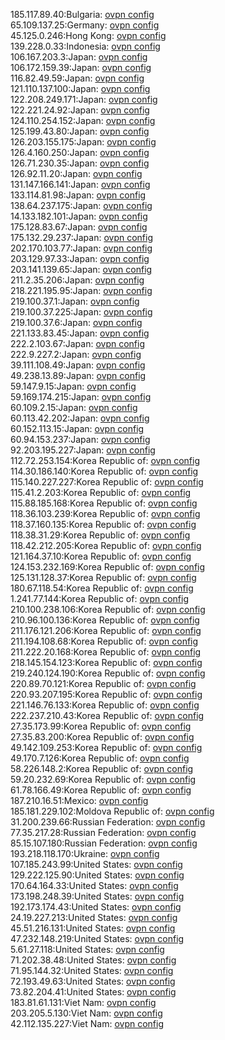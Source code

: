 185.117.89.40:Bulgaria: [ovpn config](vpn/185_117_89_40.ovpn)  
65.109.137.25:Germany: [ovpn config](vpn/65_109_137_25.ovpn)  
45.125.0.246:Hong Kong: [ovpn config](vpn/45_125_0_246.ovpn)  
139.228.0.33:Indonesia: [ovpn config](vpn/139_228_0_33.ovpn)  
106.167.203.3:Japan: [ovpn config](vpn/106_167_203_3.ovpn)  
106.172.159.39:Japan: [ovpn config](vpn/106_172_159_39.ovpn)  
116.82.49.59:Japan: [ovpn config](vpn/116_82_49_59.ovpn)  
121.110.137.100:Japan: [ovpn config](vpn/121_110_137_100.ovpn)  
122.208.249.171:Japan: [ovpn config](vpn/122_208_249_171.ovpn)  
122.221.24.92:Japan: [ovpn config](vpn/122_221_24_92.ovpn)  
124.110.254.152:Japan: [ovpn config](vpn/124_110_254_152.ovpn)  
125.199.43.80:Japan: [ovpn config](vpn/125_199_43_80.ovpn)  
126.203.155.175:Japan: [ovpn config](vpn/126_203_155_175.ovpn)  
126.4.160.250:Japan: [ovpn config](vpn/126_4_160_250.ovpn)  
126.71.230.35:Japan: [ovpn config](vpn/126_71_230_35.ovpn)  
126.92.11.20:Japan: [ovpn config](vpn/126_92_11_20.ovpn)  
131.147.166.141:Japan: [ovpn config](vpn/131_147_166_141.ovpn)  
133.114.81.98:Japan: [ovpn config](vpn/133_114_81_98.ovpn)  
138.64.237.175:Japan: [ovpn config](vpn/138_64_237_175.ovpn)  
14.133.182.101:Japan: [ovpn config](vpn/14_133_182_101.ovpn)  
175.128.83.67:Japan: [ovpn config](vpn/175_128_83_67.ovpn)  
175.132.29.237:Japan: [ovpn config](vpn/175_132_29_237.ovpn)  
202.170.103.77:Japan: [ovpn config](vpn/202_170_103_77.ovpn)  
203.129.97.33:Japan: [ovpn config](vpn/203_129_97_33.ovpn)  
203.141.139.65:Japan: [ovpn config](vpn/203_141_139_65.ovpn)  
211.2.35.206:Japan: [ovpn config](vpn/211_2_35_206.ovpn)  
218.221.195.95:Japan: [ovpn config](vpn/218_221_195_95.ovpn)  
219.100.37.1:Japan: [ovpn config](vpn/219_100_37_1.ovpn)  
219.100.37.225:Japan: [ovpn config](vpn/219_100_37_225.ovpn)  
219.100.37.6:Japan: [ovpn config](vpn/219_100_37_6.ovpn)  
221.133.83.45:Japan: [ovpn config](vpn/221_133_83_45.ovpn)  
222.2.103.67:Japan: [ovpn config](vpn/222_2_103_67.ovpn)  
222.9.227.2:Japan: [ovpn config](vpn/222_9_227_2.ovpn)  
39.111.108.49:Japan: [ovpn config](vpn/39_111_108_49.ovpn)  
49.238.13.89:Japan: [ovpn config](vpn/49_238_13_89.ovpn)  
59.147.9.15:Japan: [ovpn config](vpn/59_147_9_15.ovpn)  
59.169.174.215:Japan: [ovpn config](vpn/59_169_174_215.ovpn)  
60.109.2.15:Japan: [ovpn config](vpn/60_109_2_15.ovpn)  
60.113.42.202:Japan: [ovpn config](vpn/60_113_42_202.ovpn)  
60.152.113.15:Japan: [ovpn config](vpn/60_152_113_15.ovpn)  
60.94.153.237:Japan: [ovpn config](vpn/60_94_153_237.ovpn)  
92.203.195.227:Japan: [ovpn config](vpn/92_203_195_227.ovpn)  
112.72.253.154:Korea Republic of: [ovpn config](vpn/112_72_253_154.ovpn)  
114.30.186.140:Korea Republic of: [ovpn config](vpn/114_30_186_140.ovpn)  
115.140.227.227:Korea Republic of: [ovpn config](vpn/115_140_227_227.ovpn)  
115.41.2.203:Korea Republic of: [ovpn config](vpn/115_41_2_203.ovpn)  
115.88.185.168:Korea Republic of: [ovpn config](vpn/115_88_185_168.ovpn)  
118.36.103.239:Korea Republic of: [ovpn config](vpn/118_36_103_239.ovpn)  
118.37.160.135:Korea Republic of: [ovpn config](vpn/118_37_160_135.ovpn)  
118.38.31.29:Korea Republic of: [ovpn config](vpn/118_38_31_29.ovpn)  
118.42.212.205:Korea Republic of: [ovpn config](vpn/118_42_212_205.ovpn)  
121.164.37.10:Korea Republic of: [ovpn config](vpn/121_164_37_10.ovpn)  
124.153.232.169:Korea Republic of: [ovpn config](vpn/124_153_232_169.ovpn)  
125.131.128.37:Korea Republic of: [ovpn config](vpn/125_131_128_37.ovpn)  
180.67.118.54:Korea Republic of: [ovpn config](vpn/180_67_118_54.ovpn)  
1.241.77.144:Korea Republic of: [ovpn config](vpn/1_241_77_144.ovpn)  
210.100.238.106:Korea Republic of: [ovpn config](vpn/210_100_238_106.ovpn)  
210.96.100.136:Korea Republic of: [ovpn config](vpn/210_96_100_136.ovpn)  
211.176.121.206:Korea Republic of: [ovpn config](vpn/211_176_121_206.ovpn)  
211.194.108.68:Korea Republic of: [ovpn config](vpn/211_194_108_68.ovpn)  
211.222.20.168:Korea Republic of: [ovpn config](vpn/211_222_20_168.ovpn)  
218.145.154.123:Korea Republic of: [ovpn config](vpn/218_145_154_123.ovpn)  
219.240.124.190:Korea Republic of: [ovpn config](vpn/219_240_124_190.ovpn)  
220.89.70.121:Korea Republic of: [ovpn config](vpn/220_89_70_121.ovpn)  
220.93.207.195:Korea Republic of: [ovpn config](vpn/220_93_207_195.ovpn)  
221.146.76.133:Korea Republic of: [ovpn config](vpn/221_146_76_133.ovpn)  
222.237.210.43:Korea Republic of: [ovpn config](vpn/222_237_210_43.ovpn)  
27.35.173.99:Korea Republic of: [ovpn config](vpn/27_35_173_99.ovpn)  
27.35.83.200:Korea Republic of: [ovpn config](vpn/27_35_83_200.ovpn)  
49.142.109.253:Korea Republic of: [ovpn config](vpn/49_142_109_253.ovpn)  
49.170.7.126:Korea Republic of: [ovpn config](vpn/49_170_7_126.ovpn)  
58.226.148.2:Korea Republic of: [ovpn config](vpn/58_226_148_2.ovpn)  
59.20.232.69:Korea Republic of: [ovpn config](vpn/59_20_232_69.ovpn)  
61.78.166.49:Korea Republic of: [ovpn config](vpn/61_78_166_49.ovpn)  
187.210.16.51:Mexico: [ovpn config](vpn/187_210_16_51.ovpn)  
185.181.229.102:Moldova Republic of: [ovpn config](vpn/185_181_229_102.ovpn)  
31.200.239.66:Russian Federation: [ovpn config](vpn/31_200_239_66.ovpn)  
77.35.217.28:Russian Federation: [ovpn config](vpn/77_35_217_28.ovpn)  
85.15.107.180:Russian Federation: [ovpn config](vpn/85_15_107_180.ovpn)  
193.218.118.170:Ukraine: [ovpn config](vpn/193_218_118_170.ovpn)  
107.185.243.99:United States: [ovpn config](vpn/107_185_243_99.ovpn)  
129.222.125.90:United States: [ovpn config](vpn/129_222_125_90.ovpn)  
170.64.164.33:United States: [ovpn config](vpn/170_64_164_33.ovpn)  
173.198.248.39:United States: [ovpn config](vpn/173_198_248_39.ovpn)  
192.173.174.43:United States: [ovpn config](vpn/192_173_174_43.ovpn)  
24.19.227.213:United States: [ovpn config](vpn/24_19_227_213.ovpn)  
45.51.216.131:United States: [ovpn config](vpn/45_51_216_131.ovpn)  
47.232.148.219:United States: [ovpn config](vpn/47_232_148_219.ovpn)  
5.61.27.118:United States: [ovpn config](vpn/5_61_27_118.ovpn)  
71.202.38.48:United States: [ovpn config](vpn/71_202_38_48.ovpn)  
71.95.144.32:United States: [ovpn config](vpn/71_95_144_32.ovpn)  
72.193.49.63:United States: [ovpn config](vpn/72_193_49_63.ovpn)  
73.82.204.41:United States: [ovpn config](vpn/73_82_204_41.ovpn)  
183.81.61.131:Viet Nam: [ovpn config](vpn/183_81_61_131.ovpn)  
203.205.5.130:Viet Nam: [ovpn config](vpn/203_205_5_130.ovpn)  
42.112.135.227:Viet Nam: [ovpn config](vpn/42_112_135_227.ovpn)  
